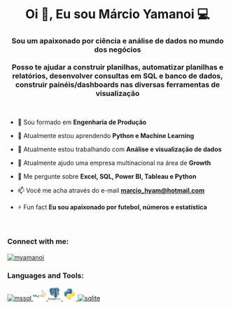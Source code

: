 <h1 align="center">Oi 👋, Eu sou Márcio Yamanoi 💻</h1>
<h3 align="center">Sou um apaixonado por ciência e análise de dados no mundo dos negócios <br><br>
  Posso te ajudar a construir planilhas, automatizar planilhas e relatórios, desenvolver consultas em SQL e banco de dados, construir painéis/dashboards nas diversas ferramentas de visualização</h3><br>

- 🔭 Sou formado em **Engenharia de Produção**

- 🌱 Atualmente estou aprendendo **Python e Machine Learning**

- 👯 Atualmente estou trabalhando com **Análise e visualização de dados**

- 🤝 Atualmente ajudo uma empresa multinacional na área de **Growth**

- 💬 Me pergunte sobre **Excel, SQL, Power BI, Tableau e Python**

- 📫 Você me acha através do e-mail **marcio_hyam@hotmail.com**

- ⚡ Fun fact **Eu sou apaixonado por futebol, números e estatística**

  <br>

<h3 align="left">Connect with me:</h3>
<p align="left">
<a href="https://linkedin.com/in/myamanoi" target="blank"><img align="center" src="https://raw.githubusercontent.com/rahuldkjain/github-profile-readme-generator/master/src/images/icons/Social/linked-in-alt.svg" alt="myamanoi" height="20" width="30" /></a>
</p>

<h3 align="left">Languages and Tools:</h3>
<p align="left"> <a href="https://www.microsoft.com/en-us/sql-server" target="_blank" rel="noreferrer"> <img src="https://www.svgrepo.com/show/303229/microsoft-sql-server-logo.svg" alt="mssql" width="30" height="30"/> </a> <a href="https://www.mysql.com/" target="_blank" rel="noreferrer"> <img src="https://raw.githubusercontent.com/devicons/devicon/master/icons/mysql/mysql-original-wordmark.svg" alt="mysql" width="30" height="30"/> </a> <a href="https://www.postgresql.org" target="_blank" rel="noreferrer"> <img src="https://raw.githubusercontent.com/devicons/devicon/master/icons/postgresql/postgresql-original-wordmark.svg" alt="postgresql" width="30" height="30"/> </a> <a href="https://www.python.org" target="_blank" rel="noreferrer"> <img src="https://raw.githubusercontent.com/devicons/devicon/master/icons/python/python-original.svg" alt="python" width="30" height="30"/> </a> <a href="https://www.sqlite.org/" target="_blank" rel="noreferrer"> <img src="https://www.vectorlogo.zone/logos/sqlite/sqlite-icon.svg" alt="sqlite" width="30" height="30"/> </a> </p>

<!--
<p><img align="center" src="https://github-readme-stats.vercel.app/api/top-langs?username=mhyam11&show_icons=true&locale=en&layout=compact" alt="mhyam11" /></p>


<!--
<p><img align="center" src="https://github-readme-stats.vercel.app/api/top-langs?username=mhyam11&show_icons=true&locale=en&layout=compact" alt="mhyam11" /></p>
